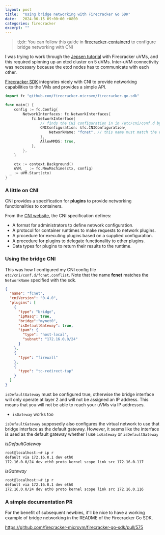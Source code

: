 ```yaml
---
layout: post
title:  "Using bridge networking with Firecracker Go SDK"
date:   2024-06-15 09:00:00 +0800
categories: firecracker
excerpt: ""
---
```


> tl;dr: You can follow this guide in [firecracker-containerd](https://github.com/firecracker-microvm/firecracker-containerd/blob/main/docs/getting-started.md#cni-setup) to configure bridge networking with CNI

I was trying to work through the [Jepsen tutorial](https://github.com/jepsen-io/jepsen/tree/main/doc/tutorial) with Firecracker uVMs, and this required spinning up an etcd cluster on 5 uVMs. 
Inter-uVM connectivity was necessary because the etcd nodes has to communicate with each other.

[Firecracker SDK](https://github.com/firecracker-microvm/firecracker-go-sdk) integrates nicely with CNI to provide networking capabilities to the VMs and provides a simple API.

```go
import fc "github.com/firecracker-microvm/firecracker-go-sdk"

func main() {
    config := fc.Config{
        NetworkInterfaces: fc.NetworkInterfaces{
            fc.NetworkInterface{
                // finds the CNI configuration in in /etc/cni/conf.d by default
                CNIConfiguration: &fc.CNIConfiguration{ 
                    NetworkName: "fcnet", // this name must match the name in the CNI config file  
                },
                AllowMMDS: true,
            },
        },
    }

    ctx := context.Background()
    uVM, _ := fc.NewMachine(ctx, config)
  _ := uVM.Start(ctx)
}
```

### A little on CNI

CNI provides a specification for **plugins** to provide networking functionalities to containers.

From the [CNI website](https://www.cni.dev/docs/spec/#summary), the CNI specification defines:

- A format for administrators to define network configuration.
- A protocol for container runtimes to make requests to network plugins.
- A procedure for executing plugins based on a supplied configuration.
- A procedure for plugins to delegate functionality to other plugins.
- Data types for plugins to return their results to the runtime.

### Using the bridge CNI

This was how I configured my CNI config file `etc/cni/conf.d/fcnet.conflist`. Note that the name **fcnet** matches the `NetworkName` specified with the sdk.

```json
{
  "name": "fcnet",
  "cniVersion": "0.4.0",
  "plugins": [
    {
      "type": "bridge",
      "ipMasq": true,
      "bridge":"mynet0",
      "isDefaultGateway": true,
      "ipam": {
        "type": "host-local",
        "subnet": "172.16.0.0/24"
      }
    },
    {
      "type": "firewall"
    },
    {
      "type": "tc-redirect-tap"
    }
  ]
}
```

`isDefaultGateway` must be configured true, otherwise the bridge interface will only operate at layer 2 and will not be assigned an IP address. This means that you will not be able to reach your uVMs via IP addresses.

- `isGateway` works too

`isDefaultGateway` supposedly also configures the virtual network to use that bridge interface as the default gateway. However, it seems like the interface is used as the default gateway whether I use `isGateway` or `isDefaultGateway`

*isDefaultGateway*

```bash
root@localhost:~# ip r
default via 172.16.0.1 dev eth0 
172.16.0.0/24 dev eth0 proto kernel scope link src 172.16.0.117 
```

*isGateway*

```bash
root@localhost:~# ip r
default via 172.16.0.1 dev eth0 
172.16.0.0/24 dev eth0 proto kernel scope link src 172.16.0.116 
```

### A simple documentation PR

For the benefit of subsequent newbies, it'll be nice to have a working example of bridge networking in the README of the Firecracker Go SDK.

<https://github.com/firecracker-microvm/firecracker-go-sdk/pull/575>
